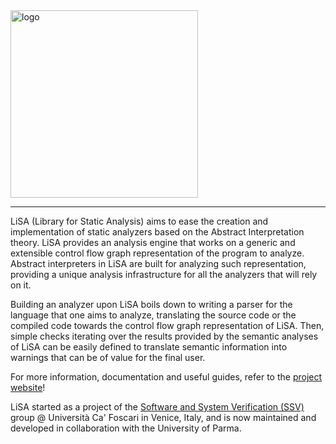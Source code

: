 <img src="https://raw.githubusercontent.com/lisa-analyzer/lisa/master/logo.png" alt="logo" width="300"/>

---

LiSA (Library for Static Analysis) aims to ease the creation and implementation of static analyzers based on the Abstract Interpretation theory.
LiSA provides an analysis engine that works on a generic and extensible control flow graph representation of the program to analyze. Abstract interpreters in LiSA are built 
for analyzing such representation, providing a unique analysis infrastructure for all the analyzers that will rely on it.

Building an analyzer upon LiSA boils down to writing a parser for the language that one aims to analyze, translating the source code or the compiled code towards 
the control flow graph representation of LiSA. Then, simple checks iterating over the results provided by the semantic analyses of LiSA can be easily defined to translate 
semantic information into warnings that can be of value for the final user. 

For more information, documentation and useful guides, refer to the [project website](https://lisa-analyzer.github.io/)!

LiSA started as a project of the [Software and System Verification (SSV)](https://ssv.dais.unive.it/) group @ Università Ca' Foscari in Venice, Italy, and is now maintained and developed in collaboration with the University of Parma.
